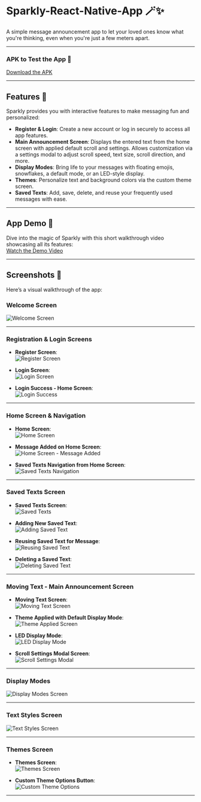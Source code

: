# Sparkly-React-Native-App 🪄✨  

A simple message announcement app to let your loved ones know what you're thinking, even when you're just a few meters apart.

---

### APK to Test the App 📱  
[Download the APK](https://drive.google.com/file/d/1JZZMwa5Su663tYAsJGt3w3EFvW21Tm0G/view?usp=drive_link)  

---

## Features 🎉  

Sparkly provides you with interactive features to make messaging fun and personalized:  

- **Register & Login**: Create a new account or log in securely to access all app features.  
- **Main Announcement Screen**: Displays the entered text from the home screen with applied default scroll and settings. Allows customization via a settings modal to adjust scroll speed, text size, scroll direction, and more.  
- **Display Modes**: Bring life to your messages with floating emojis, snowflakes, a default mode, or an LED-style display.  
- **Themes**: Personalize text and background colors via the custom theme screen.  
- **Saved Texts**: Add, save, delete, and reuse your frequently used messages with ease.  

---

## App Demo 🎥  

Dive into the magic of Sparkly with this short walkthrough video showcasing all its features:  
[Watch the Demo Video](https://drive.google.com/file/d/1aPG_0LxN37rtm61K42rSXdOotmk14GO7/view?usp=drive_link)  

---

## Screenshots 📸  

Here’s a visual walkthrough of the app:

### Welcome Screen  
![Welcome Screen](https://drive.google.com/uc?id=1ZikZlmlgFPFsgAS8S84yMfGFj3hUL7dk)

---

### Registration & Login Screens  
- **Register Screen**:  
![Register Screen](https://drive.google.com/uc?id=1ZxmY2Y_BRhRU6SS4hSeH3lxuW0i8vcsP)  

- **Login Screen**:  
![Login Screen](https://drive.google.com/uc?id=1ZzEXv1LPxOBs3XKz0VKDFnor7uFwYct_)  

- **Login Success - Home Screen**:  
![Login Success](https://drive.google.com/uc?id=1_7DjhBtggeB6XIT2nQd5vF-HkV1Cgk7g)  

---

### Home Screen & Navigation  
- **Home Screen**:  
![Home Screen](https://drive.google.com/uc?id=1_8mFORGITedpcWmoIZLjuzyzN-qPwOWs)  

- **Message Added on Home Screen**:  
![Home Screen - Message Added](https://drive.google.com/uc?id=1_A5sPM_1ZwJLIJCNr2mwnvSw_bbDd6fh)  

- **Saved Texts Navigation from Home Screen**:  
![Saved Texts Navigation](https://drive.google.com/uc?id=1_kmDU_1AsnV604md0c6QxIX-q-SBMyTA)  

---

### Saved Texts Screen  
- **Saved Texts Screen**:  
![Saved Texts](https://drive.google.com/uc?id=1_XshsHtgQNwZAejatioCQ8a2-AjfD0cx)  

- **Adding New Saved Text**:  
![Adding Saved Text](https://drive.google.com/uc?id=1_ZGHGVxUnP0W-E2cPg7DbDyKsiNFzBzq)  

- **Reusing Saved Text for Message**:  
![Reusing Saved Text](https://drive.google.com/uc?id=1_cezJ1XUgGHsn74WYbAGS7r5AYyNWZEU)  

- **Deleting a Saved Text**:  
![Deleting Saved Text](https://drive.google.com/uc?id=1_c8HqPNcmPX_y_mMzjwztuRgXrvHS3Jv)  

---

### Moving Text - Main Announcement Screen  
- **Moving Text Screen**:  
![Moving Text Screen](https://drive.google.com/uc?id=1ZgX1tGh9RDFP-CrJayjkIsbKVY-hPDXY)  

- **Theme Applied with Default Display Mode**:  
![Theme Applied Screen](https://drive.google.com/uc?id=1_mjy5MxL-6DFxrqiykACFRCScF898UuC)  

- **LED Display Mode**:  
![LED Display Mode](https://drive.google.com/uc?id=1a5uVBEsB00F0VZptnx8EaYGCeBDGT42l)  

- **Scroll Settings Modal Screen**:  
![Scroll Settings Modal](https://drive.google.com/uc?id=1_nOcFxoVnErAsTTK4zugUTgCeI-VMNNP)  

---

### Display Modes  
![Display Modes Screen](https://drive.google.com/uc?id=1a-FH0agnFjXw3IwGuQG2pIo86oDFJJ3T)  

---

### Text Styles Screen  
![Text Styles Screen](https://drive.google.com/uc?id=1_yXRs3n3ZN7wYE0FK5ZLtz5hDQYtSw3a)  

---

### Themes Screen  
- **Themes Screen**:  
![Themes Screen](https://drive.google.com/uc?id=1_XMg7GF4v5Vb1a_D2ou1gxYn35ZrsVPF)  

- **Custom Theme Options Button**:  
![Custom Theme Options](https://drive.google.com/uc?id=1_Xl0wwnzwbINbVs7GfCmVA_XwCLFoaar)  

---
